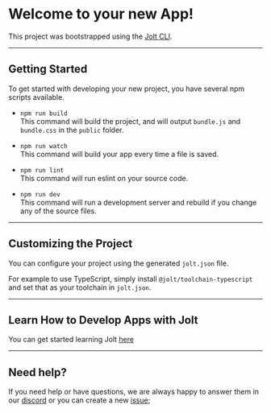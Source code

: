 # Welcome to your new App!

This project was bootstrapped using the [Jolt CLI](https://www.npmjs.com/package/@jolt/cli).

---

## Getting Started

To get started with developing your new project, you have several npm scripts available.

- `npm run build` </br>
This command will build the project, and will output `bundle.js` and `bundle.css` in the `public` folder.

- `npm run watch` </br>
This command will build your app every time a file is saved.

- `npm run lint` </br>
This command will run eslint on your source code.

- `npm run dev` </br>
This command will run a development server and rebuild if you change any of the source files.

---

## Customizing the Project

 You can configure your project using the generated `jolt.json` file.

 For example to use TypeScript, simply install `@jolt/toolchain-typescript`
 and set that as your toolchain in `jolt.json`.

---

## Learn How to Develop Apps with Jolt

You can get started learning Jolt [here](https://github.com/OutwalkStudios/jolt)

---

## Need help?

If you need help or have questions, we are always happy to answer them in our [discord](https://discord.gg/jMQHZkG) or you can create a new [issue](https://github.com/OutwalkStudios/jolt/issues);